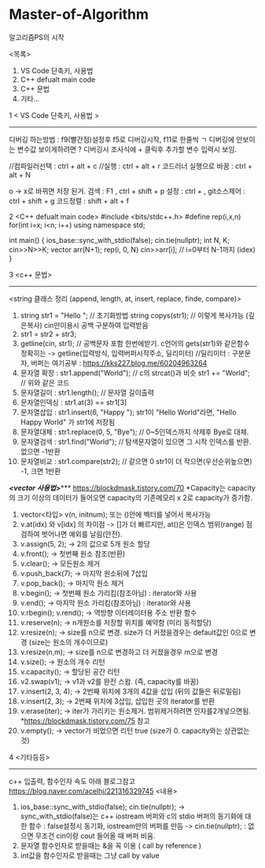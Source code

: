 # Master-of-Algorithm
알고리즘PS의 시작


<목록>
1. VS Code 단축키, 사용법
2. C++ defualt main code
3. C++ 문법
4. 기타...

1 < VS Code 단축키, 사용법 >
*********************************************************************************************************
디버깅 하는방법 : f9(빨간점)설정후 f5로 디버깅시작, f11로 한줄씩 ㄱ
디버깅에 안보이는 변수값 보이게하려면 ? 디버깅시 조사식에 + 클릭후 추가할 변수 입력시 보임.

//컴파일러선택 : ctrl + alt + c
//실행 : ctrl + alt + r
코드러너 실행으로 바꿈 : ctrl + alt + N

o -> x로 바뀌면 저장 된거.
검색 : F1 , ctrl + shift + p
설정 : ctrl + ,
git소스제어 : ctrl + shift + g
코드정렬 : shift + alt + f


2 <C++ defualt main code>
#include <bits/stdc++.h>
#define rep(i,x,n) for(int i=x; i<n; i++)
using namespace std;

int main() {
	ios_base::sync_with_stdio(false); cin.tie(nullptr);
	int N, K;
	cin>>N>>K;
	vector<int> arr(N+1);
  rep(i, 0, N) cin>>arr[i]; // i=0부터 N-1까지 (idex)
}
   
   
   
3 <c++ 문법>
*********************************************************************************************************
<string 클래스 정리 (append, length, at, insert, replace, finde, compare)>
  1. string str1 = "Hello "; // 초기화방법
     string copys(str1); // 이렇게 복사가능 (깊은복사)
     cin만이용시 공백 구분하여 입력받음
  2. str1 = str2 + str3;
  3. getline(cin, str1); // 공백문자 포함 한번에받기. c언어의 gets(str1)와 같은함수
                            정확히는 -> getline(입력방식, 입력버퍼시작주소, 딜리미터)   //딜리미터 : 구분문자, 
                            버퍼는 여기공부 : https://kks227.blog.me/60204963264
  4. 문자열 확장 : str1.append("World"); // c의 strcat()과 비슷
                   str1 += "World"; // 위와 같은 코드
  5. 문자열길이 : str1.length(); // 문자열 길이출력
  6. 문자열인덱싱 : str1.at(3) == str1[3]
  7. 문자열삽입 : str1.insert(6, "Happy "); 
                   str1이 "Hello World"라면, "Hello Happy World" 가 str1에 저장됨
  8. 문자열대체 : str1.replace(0, 5, "Bye"); // 0~5인덱스까지 삭제후 Bye로 대체.
  9. 문자열검색 : str1.find("World"); // 탐색문자열이 있으면 그 시작 인덱스를 반환. 없으면 -1반환
  10. 문자열비교 : str1.compare(str2); // 같으면 0 str1이 더 작으면(우선순위높으면) -1, 크면 1반환




  ***********<vector 사용법>**************
  https://blockdmask.tistory.com/70
  *Capacity는 capacity의 크기 이상의 데이터가 들어오면 capacity의 기존메모리 x 2로 capacity가 증가함.
    
  1. vector<타입> v(n, initnum); 또는 ()안에 벡터를 넣어서 복사가능
  2. v.at(idx) 와 v[idx] 의 차이점 -> []가 더 빠르지만, at()은 인덱스 범위(range) 점검하여 벗어나면 예외를 날림(안전).
  3. v.assign(5, 2); -> 2의 값으로 5개 원소 할당
  4. v.front(); -> 첫번째 원소 참조(반환)
  5. v.clear(); -> 모든원소 제거
  6. v.push_back(7); -> 마지막 원소뒤에 7삽입
  7. v.pop_back(); -> 마지막 원소 제거
  8. v.begin(); -> 첫번째 원소 가리킴(참조아님) : iterator와 사용
  9. v.end(); -> 마지막 원소 가리킴(참조아님) : iterator와 사용
  10. v.rbegin(); v.rend(); -> 역방향 이터레이터용 주소 반환 함수
  11. v.reserve(n); -> n개원소를 저장할 위치를 예약함 (미리 동적할당)
  12. v.resize(n); -> size를 n으로 변경. size가 더 커졌을경우는 default값인 0으로 변경 (size는 원소의 개수이므로)
  13. v.resize(n,m); -> size를 n으로 변경하고 더 커졌을경우 m으로 변경
  14. v.size(); -> 원소의 개수 리턴
  15. v.capacity(); -> 할당된 공간 리턴
  16. v2.swap(v1); -> v1과 v2를 완전 스왑. (즉, capacity를 바꿈)
  17. v.insert(2, 3, 4); -> 2번째 위치에 3개의 4값을 삽입 (뒤의 값들은 뒤로밀림)
  18. v.insert(2, 3); -> 2번째 위치에 3삽입, 삽입한 곳의 iterator를 반환
  19. v.erase(iter); -> iter가 가리키는 원소제거. 범위제거하려면 인자를2개넣으면됨.   *https://blockdmask.tistory.com/75 참고
  20. v.empty(); -> vector가 비었으면 리턴 true (size가 0. capacity와는 상관없는것)



4 <기타등등>
*********************************************************************************************************
 c++ 입출력, 함수인자 속도 아래 블로그참고
 https://blog.naver.com/acelhj/221316329745
 <내용>
 1) ios_base::sync_with_stdio(false); cin.tie(nullptr);
     -> sync_with_stdio(false)는 c++ iostream 버퍼와 c의 stdio 버퍼의 동기화에 대한 함수 : false설정시 동기화, iostream만의 버퍼를 만듬
     -> cin.tie(nullptr); : 없으면 무조건 cin이랑 cout 들어올 때 버퍼 비움.
 2) 문자열 함수인자로 받을때는 &을 꼭 이용 ( call by reference )
 3) int값을 함수인자로 받을때는 그냥 call by value
